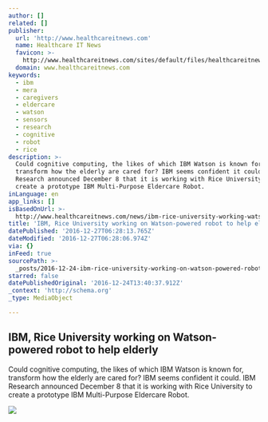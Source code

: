 ```yaml
---
author: []
related: []
publisher:
  url: 'http://www.healthcareitnews.com'
  name: Healthcare IT News
  favicon: >-
    http://www.healthcareitnews.com/sites/default/files/healthcareitnews_favicon.png
  domain: www.healthcareitnews.com
keywords:
  - ibm
  - mera
  - caregivers
  - eldercare
  - watson
  - sensors
  - research
  - cognitive
  - robot
  - rice
description: >-
  Could cognitive computing, the likes of which IBM Watson is known for,
  transform how the elderly are cared for? IBM seems confident it could. IBM
  Research announced December 8 that it is working with Rice University to
  create a prototype IBM Multi-Purpose Eldercare Robot.
inLanguage: en
app_links: []
isBasedOnUrl: >-
  http://www.healthcareitnews.com/news/ibm-rice-university-working-watson-powered-robot-help-elderly?platform=hootsuite
title: 'IBM, Rice University working on Watson-powered robot to help elderly'
datePublished: '2016-12-27T06:28:13.765Z'
dateModified: '2016-12-27T06:28:06.974Z'
via: {}
inFeed: true
sourcePath: >-
  _posts/2016-12-24-ibm-rice-university-working-on-watson-powered-robot-to-help.md
starred: false
datePublishedOriginal: '2016-12-24T13:40:37.912Z'
_context: 'http://schema.org'
_type: MediaObject

---
```

<article style=""><h1>IBM, Rice University working on Watson-powered robot to help elderly</h1><p>Could cognitive computing, the likes of which IBM Watson is known for, transform how the elderly are cared for? IBM seems confident it could. IBM Research announced December 8 that it is working with Rice University to create a prototype IBM Multi-Purpose Eldercare Robot.</p><img src="http://www.healthcareitnews.com/sites/default/files/IBM-MERA-HITN.png" /></article>